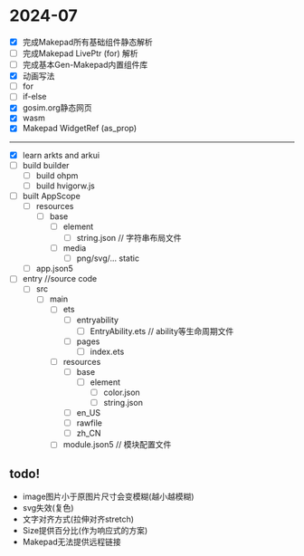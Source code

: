 # 2024-07

- [x] 完成Makepad所有基础组件静态解析
- [ ] 完成Makepad LivePtr (for) 解析
- [ ] 完成基本Gen-Makepad内置组件库
- [x] 动画写法
- [ ] for
- [ ] if-else
- [x] gosim.org静态网页
- [x] wasm
- [x] Makepad WidgetRef (as_prop)

---

- [x] learn arkts and arkui
- [ ] build builder
  - [ ] build ohpm
  - [ ] build hvigorw.js
- [ ] built AppScope
  - [ ] resources
    - [ ] base
      - [ ] element
        - [ ] string.json // 字符串布局文件
      - [ ] media
        - [ ] png/svg/... static
  - [ ] app.json5
- [ ] entry //source code
  - [ ] src
    - [ ] main
      - [ ] ets
        - [ ] entryability
          - [ ] EntryAbility.ets // ability等生命周期文件
        - [ ] pages
          - [ ] index.ets
      - [ ] resources
        - [ ] base
          - [ ] element
            - [ ] color.json
            - [ ] string.json
        - [ ] en_US
        - [ ] rawfile
        - [ ] zh_CN
      - [ ] module.json5 // 模块配置文件

## todo!
- image图片小于原图片尺寸会变模糊(越小越模糊)
- svg失效(复色)
- 文字对齐方式(拉伸对齐stretch)
- Size提供百分比(作为响应式的方案)
- Makepad无法提供远程链接